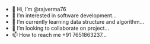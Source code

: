 - 👋 Hi, I’m @rajverma76
- 👀 I’m interested in software development...
- 🌱 I’m currently learning data  structure and algorithm...
- 💞️ I’m looking to collaborate on project...
- 📫 How to reach me +91 7651863237...

<!---
rajverma76/rajverma76 is a ✨ special ✨ repository because its `README.md` (this file) appears on your GitHub profile.
You can click the Preview link to take a look at your changes.
--->
